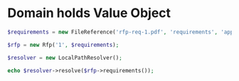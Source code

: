 # Domain holds Value Object 

```php
$requirements = new FileReference('rfp-req-1.pdf', 'requirements', 'application/pdf');

$rfp = new Rfp('1', $requirements);

$resolver = new LocalPathResolver();

echo $resolver->resolve($rfp->requirements());
````